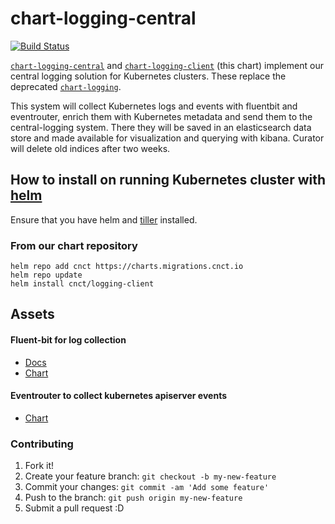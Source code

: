 # chart-logging-central

[![Build Status](https://jenkins.migrations.cnct.io/buildStatus/icon?job=pipeline-client-logging/master)](https://jenkins.migrations.cnct.io/job/pipeline-client-logging/job/master)

[`chart-logging-central`](https://github.com/samsung-cnct/chart-logging-central) and [`chart-logging-client`](https://github.com/samsung-cnct/chart-logging-client) (this chart) implement our
central logging solution for Kubernetes clusters. These replace the deprecated [`chart-logging`](https://github.com/samsung-cnct/chart-logging).

This system will collect Kubernetes logs and events with fluentbit and eventrouter, enrich them with Kubernetes metadata and send them to the central-logging system. There they will be saved in an elasticsearch data store and made available for visualization and querying with kibana.  Curator will delete old indices after two weeks. 

## How to install on running Kubernetes cluster with [helm](https://github.com/kubernetes/helm/blob/master/docs/install.md)
Ensure that you have helm and [tiller](https://docs.helm.sh/using_helm/) installed. 

### From our chart repository
``` 
helm repo add cnct https://charts.migrations.cnct.io
helm repo update
helm install cnct/logging-client
```

## Assets 
#### Fluent-bit for log collection 
- [Docs](https://fluentbit.io/)
- [Chart](https://github.com/samsung-cnct/chart-fluent-bit)

#### Eventrouter to collect kubernetes apiserver events 
- [Chart](https://github.com/samsung-cnct/chart-eventrouter)

### Contributing

1. Fork it!
2. Create your feature branch: `git checkout -b my-new-feature`
3. Commit your changes: `git commit -am 'Add some feature'`
4. Push to the branch: `git push origin my-new-feature`
5. Submit a pull request :D
